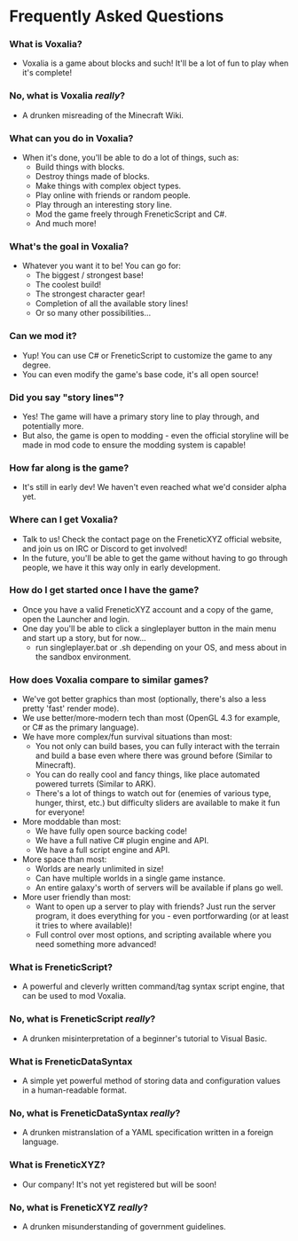# Frequently Asked Questions

### What is Voxalia?

- Voxalia is a game about blocks and such! It'll be a lot of fun to play when it's complete!

### No, what is Voxalia *really*?

- A drunken misreading of the Minecraft Wiki.

### What can you do in Voxalia?

- When it's done, you'll be able to do a lot of things, such as:
	- Build things with blocks.
	- Destroy things made of blocks.
	- Make things with complex object types.
	- Play online with friends or random people.
	- Play through an interesting story line.
	- Mod the game freely through FreneticScript and C#.
	- And much more!

### What's the goal in Voxalia?

- Whatever you want it to be! You can go for:
	- The biggest / strongest base!
	- The coolest build!
	- The strongest character gear!
	- Completion of all the available story lines!
	- Or so many other possibilities...

### Can we mod it?

- Yup! You can use C# or FreneticScript to customize the game to any degree.
- You can even modify the game's base code, it's all open source!

### Did you say "story lines"?

- Yes! The game will have a primary story line to play through, and potentially more.
- But also, the game is open to modding - even the official storyline will be made in mod code to ensure the modding system is capable!

### How far along is the game?

- It's still in early dev! We haven't even reached what we'd consider alpha yet.

### Where can I get Voxalia?

- Talk to us! Check the contact page on the FreneticXYZ official website, and join us on IRC or Discord to get involved!
- In the future, you'll be able to get the game without having to go through people, we have it this way only in early development.

### How do I get started once I have the game?

- Once you have a valid FreneticXYZ account and a copy of the game, open the Launcher and login.
- One day you'll be able to click a singleplayer button in the main menu and start up a story, but for now...
	- run singleplayer.bat or .sh depending on your OS, and mess about in the sandbox environment.

### How does Voxalia compare to similar games?

- We've got better graphics than most (optionally, there's also a less pretty 'fast' render mode).
- We use better/more-modern tech than most (OpenGL 4.3 for example, or C# as the primary language).
- We have more complex/fun survival situations than most:
	- You not only can build bases, you can fully interact with the terrain and build a base even where there was ground before (Similar to Minecraft).
	- You can do really cool and fancy things, like place automated powered turrets (Similar to ARK).
	- There's a lot of things to watch out for (enemies of various type, hunger, thirst, etc.) but difficulty sliders are available to make it fun for everyone!
- More moddable than most:
	- We have fully open source backing code!
	- We have a full native C# plugin engine and API.
	- We have a full script engine and API.
- More space than most:
	- Worlds are nearly unlimited in size!
	- Can have multiple worlds in a single game instance.
	- An entire galaxy's worth of servers will be available if plans go well.
- More user friendly than most:
	- Want to open up a server to play with friends? Just run the server program, it does everything for you - even portforwarding (or at least it tries to where available)!
	- Full control over most options, and scripting available where you need something more advanced!

### What is FreneticScript?

- A powerful and cleverly written command/tag syntax script engine, that can be used to mod Voxalia.

### No, what is FreneticScript *really*?

- A drunken misinterpretation of a beginner's tutorial to Visual Basic.

### What is FreneticDataSyntax

- A simple yet powerful method of storing data and configuration values in a human-readable format.

### No, what is FreneticDataSyntax *really*?

- A drunken mistranslation of a YAML specification written in a foreign language.

### What is FreneticXYZ?

- Our company! It's not yet registered but will be soon!

### No, what is FreneticXYZ *really*?

- A drunken misunderstanding of government guidelines.
